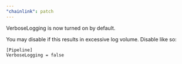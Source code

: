 ```yaml
---
"chainlink": patch
---
```


VerboseLogging is now turned on by default.

You may disable if this results in excessive log volume. Disable like so:

```
[Pipeline]
VerboseLogging = false
```
